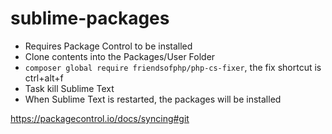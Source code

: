 # sublime-packages

- Requires Package Control to be installed
- Clone contents into the Packages/User Folder
- `composer global require friendsofphp/php-cs-fixer`, the fix shortcut is ctrl+alt+f
- Task kill Sublime Text
- When Sublime Text is restarted, the packages will be installed

https://packagecontrol.io/docs/syncing#git
